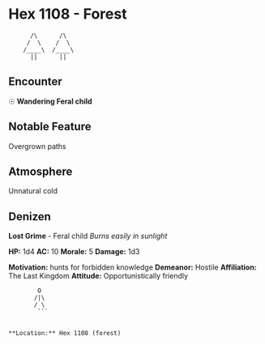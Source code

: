 # Hex 1108 - Forest
```
      /\      /\
     /  \    /  \
    /____\  /____\
      ||      ||
```

## Encounter

☉ **Wandering Feral child**

## Notable Feature

Overgrown paths

## Atmosphere

Unnatural cold

## Denizen

**Lost Grime** - Feral child
*Burns easily in sunlight*

**HP:** 1d4 **AC:** 10 **Morale:** 5
**Damage:** 1d3

**Motivation:** hunts for forbidden knowledge
**Demeanor:** Hostile
**Affiliation:** The Last Kingdom
**Attitude:** Opportunistically friendly

```
        O
       /|\
       / \
        ```


**Location:** Hex 1108 (forest)
